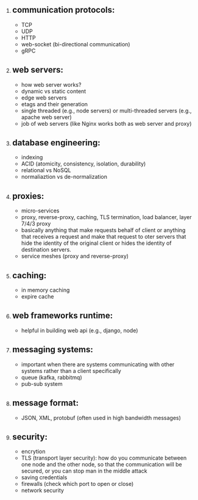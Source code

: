 1.  ## communication protocols:

    -   TCP
    -   UDP
    -   HTTP
    -   web-socket (bi-directional communication)
    -   gRPC

2.  ## web servers:

    -   how web server works?
    -   dynamic vs static content
    -   edge web servers
    -   etags and their generation
    -   single threaded (e.g., node servers) or multi-threaded servers (e.g., apache web server)
    -   job of web servers (like Nginx works both as web server and proxy)

3.  ## database engineering:

    -   indexing
    -   ACID (atomicity, consistency, isolation, durability)
    -   relational vs NoSQL
    -   normaliaztion vs de-normalization

4.  ## proxies:

    -   micro-services
    -   proxy, reverse-proxy, caching, TLS termination, load balancer, layer 7/4/3 proxy
    -   basically anything that make requests behalf of client or anything that receives a request and make that request to oter servers that hide the identity of the original client or hides the identity of destination servers.
    -   service meshes (proxy and reverse-proxy)

5.  ## caching:

    -   in memory caching
    -   expire cache

6.  ## web frameworks runtime:

    -   helpful in building web api (e.g., django, node)

7.  ## messaging systems:

    -   important when there are systems communicating with other systems rather than a client specifically
    -   queue (kafka, rabbitmq)
    -   pub-sub system

8.  ## message format:

    -   JSON, XML, protobuf (often used in high bandwidth messages)

9.  ## security:
    -   encrytion
    -   TLS (transport layer security): how do you communicate between one node and the other node, so that the communication will be secured, or you can stop man in the middle attack
    -   saving credentials
    -   firewalls (check which port to open or close)
    -   network security
